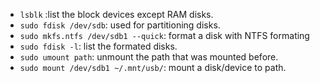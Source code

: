 - `lsblk` :list the block devices except RAM disks.
- `sudo fdisk /dev/sdb`: used for partitioning disks.
- `sudo mkfs.ntfs /dev/sdb1 --quick`: format a disk with NTFS formating
- `sudo fdisk -l`: list the formated disks.
- `sudo umount path`: unmount the path that was mounted before.
- `sudo mount /dev/sdb1 ~/.mnt/usb/`: mount a disk/device to path.